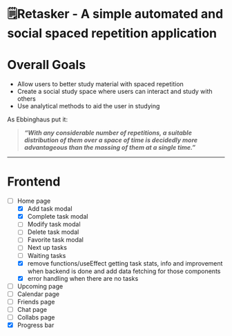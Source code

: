 # 🗒️Retasker - A simple automated and social spaced repetition application

# Overall Goals

- Allow users to better study material with spaced repetition
- Create a social study space where users can interact and study with others
- Use analytical methods to aid the user in studying

As Ebbinghaus put it:

> **_“With any considerable number of repetitions, a suitable distribution of them over a space of time is decidedly more advantageous than the massing of them at a single time.”_**

---

# Frontend

- [ ] Home page
  - [x] Add task modal
  - [x] Complete task modal
  - [ ] Modify task modal
  - [ ] Delete task modal
  - [ ] Favorite task modal
  - [ ] Next up tasks
  - [ ] Waiting tasks
  - [x] remove functions/useEffect getting task stats, info and improvement when backend is done and add data fetching for those components
  - [x] error handling when there are no tasks
- [ ] Upcoming page
- [ ] Calendar page
- [ ] Friends page
- [ ] Chat page
- [ ] Collabs page
- [x] Progress bar
